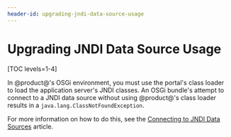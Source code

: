 ```yaml
---
header-id: upgrading-jndi-data-source-usage
---
```


# Upgrading JNDI Data Source Usage

[TOC levels=1-4]

In @product@'s OSGi environment, you must use the portal's class loader to load
the application server's JNDI classes. An OSGi bundle's attempt to connect to a
JNDI data source without using @product@'s class loader results in a
`java.lang.ClassNotFoundException`.

For more information on how to do this, see the
[Connecting to JNDI Data Sources](/docs/7-0/tutorials/-/knowledge_base/t/connecting-to-data-sources-using-jndi)
article.
